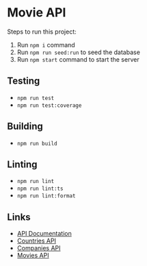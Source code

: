 # Movie API

Steps to run this project:

1. Run `npm i` command
2. Run `npm run seed:run` to seed the database
3. Run `npm start` command to start the server

## Testing

- `npm run test`
- `npm run test:coverage`

## Building

- `npm run build`

## Linting

- `npm run lint`
- `npm run lint:ts`
- `npm run lint:format`

## Links

- [API Documentation](http://localhost:3000/api)
- [Countries API](http://localhost:3000/countries)
- [Companies API](http://localhost:3000/companies)
- [Movies API](http://localhost:3000/movies)

